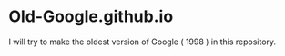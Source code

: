 # Old-Google.github.io
I will try to make the oldest version of Google ( 1998 ) in this repository.
